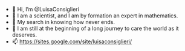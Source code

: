 - 👋 Hi, I’m @LuisaConsiglieri
- 👀 I am a scientist, and I am by formation an expert in mathematics.
- 🌱 My search in knowing how never ends.
- 💞️ I am still at the beginning of a long journey to care the world as it deserves.
- 📫 https://sites.google.com/site/luisaconsiglieri/

<!---
LuisaConsiglieri/LuisaConsiglieri is a ✨ special ✨ repository because its `README.md` (this file) appears on your GitHub profile.
You can click the Preview link to take a look at your changes.
--->
